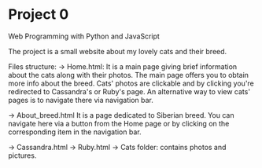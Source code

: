 # Project 0

Web Programming with Python and JavaScript

The project is a small website about my lovely cats and their breed.

Files structure:
-> Home.html:
  It is a main page giving brief information about the cats along with their photos. The main page offers you to obtain more info about the breed. Cats' photos are clickable and by clicking you're redirected to Cassandra's or Ruby's page. An alternative way to view cats' pages is to navigate there via navigation bar.

-> About_breed.html
  It is a page dedicated to Siberian breed. You can navigate here via a button from the Home page or by clicking on the corresponding item in the navigation bar.

-> Cassandra.html
-> Ruby.html
-> Cats folder:
  contains photos and pictures.
